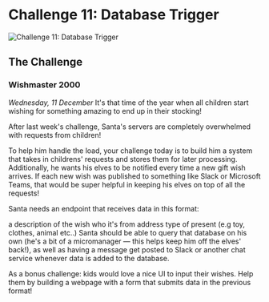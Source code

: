 # Challenge 11: Database Trigger

![Challenge 11: Database Trigger](https://res.cloudinary.com/jen-looper/image/upload/v1575132447/images/challenge-11_bo0syf.jpg)

## The Challenge

### Wishmaster 2000

*Wednesday, 11 December*
It's that time of the year when all children start wishing for something amazing to end up in their stocking!

After last week's challenge, Santa's servers are completely overwhelmed with requests from children!

To help him handle the load, your challenge today is to build him a system that takes in childrens' requests and stores them for later processing. Additionally, he wants his elves to be notified every time a new gift wish arrives. If each new wish was published to something like Slack or Microsoft Teams, that would be super helpful in keeping his elves on top of all the requests!

Santa needs an endpoint that receives data in this format:

a description of the wish
who it's from
address
type of present (e.g toy, clothes, animal etc..)
Santa should be able to query that database on his own (he's a bit of a micromanager — this helps keep him off the elves' back!), as well as having a message get posted to Slack or another chat service whenever data is added to the database.

As a bonus challenge: kids would love a nice UI to input their wishes. Help them by building a webpage with a form that submits data in the previous format!